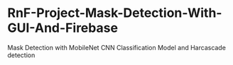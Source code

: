 # RnF-Project-Mask-Detection-With-GUI-And-Firebase
Mask Detection with MobileNet CNN Classification Model and Harcascade detection
